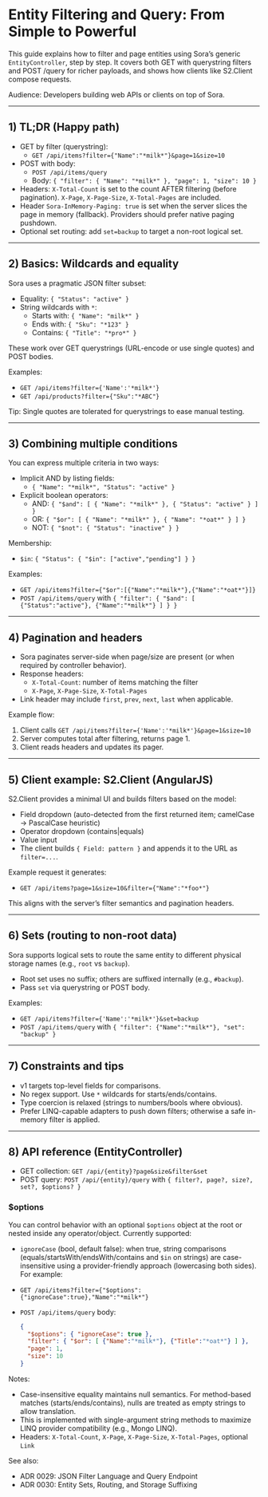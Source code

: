 # Entity Filtering and Query: From Simple to Powerful

This guide explains how to filter and page entities using Sora’s generic `EntityController`, step by step.
It covers both GET with querystring filters and POST /query for richer payloads, and shows how clients like S2.Client compose requests.

Audience: Developers building web APIs or clients on top of Sora.

---

## 1) TL;DR (Happy path)

- GET by filter (querystring):
  - `GET /api/items?filter={"Name":"*milk*"}&page=1&size=10`
- POST with body:
  - `POST /api/items/query`
  - Body: `{ "filter": { "Name": "*milk*" }, "page": 1, "size": 10 }`
- Headers: `X-Total-Count` is set to the count AFTER filtering (before pagination). `X-Page`, `X-Page-Size`, `X-Total-Pages` are included.
- Header `Sora-InMemory-Paging: true` is set when the server slices the page in memory (fallback). Providers should prefer native paging pushdown.
- Optional set routing: add `set=backup` to target a non-root logical set.

---

## 2) Basics: Wildcards and equality

Sora uses a pragmatic JSON filter subset:
- Equality: `{ "Status": "active" }`
- String wildcards with `*`:
  - Starts with: `{ "Name": "milk*" }`
  - Ends with: `{ "Sku": "*123" }`
  - Contains: `{ "Title": "*pro*" }`

These work over GET querystrings (URL-encode or use single quotes) and POST bodies.

Examples:
- `GET /api/items?filter={'Name':'*milk*'}`
- `GET /api/products?filter={"Sku":"*ABC"}`

Tip: Single quotes are tolerated for querystrings to ease manual testing.

---

## 3) Combining multiple conditions

You can express multiple criteria in two ways:

- Implicit AND by listing fields:
  - `{ "Name": "*milk*", "Status": "active" }`
- Explicit boolean operators:
  - AND: `{ "$and": [ { "Name": "*milk*" }, { "Status": "active" } ] }`
  - OR: `{ "$or": [ { "Name": "*milk*" }, { "Name": "*oat*" } ] }`
  - NOT: `{ "$not": { "Status": "inactive" } }`

Membership:
- `$in`: `{ "Status": { "$in": ["active","pending"] } }`

Examples:
- `GET /api/items?filter={"$or":[{"Name":"*milk*"},{"Name":"*oat*"}]}`
- `POST /api/items/query` with `{ "filter": { "$and": [ {"Status":"active"}, {"Name":"*milk*"} ] } }`

---

## 4) Pagination and headers

- Sora paginates server-side when page/size are present (or when required by controller behavior).
- Response headers:
  - `X-Total-Count`: number of items matching the filter
  - `X-Page`, `X-Page-Size`, `X-Total-Pages`
- Link header may include `first`, `prev`, `next`, `last` when applicable.

Example flow:
1) Client calls `GET /api/items?filter={'Name':'*milk*'}&page=1&size=10`
2) Server computes total after filtering, returns page 1.
3) Client reads headers and updates its pager.

---

## 5) Client example: S2.Client (AngularJS)

S2.Client provides a minimal UI and builds filters based on the model:
- Field dropdown (auto-detected from the first returned item; camelCase → PascalCase heuristic)
- Operator dropdown (contains|equals)
- Value input
- The client builds `{ Field: pattern }` and appends it to the URL as `filter=...`.

Example request it generates:
- `GET /api/items?page=1&size=10&filter={"Name":"*foo*"}`

This aligns with the server’s filter semantics and pagination headers.

---

## 6) Sets (routing to non-root data)

Sora supports logical sets to route the same entity to different physical storage names (e.g., `root` vs `backup`).
- Root set uses no suffix; others are suffixed internally (e.g., `#backup`).
- Pass `set` via querystring or POST body.

Examples:
- `GET /api/items?filter={'Name':'*milk*'}&set=backup`
- `POST /api/items/query` with `{ "filter": {"Name":"*milk*"}, "set": "backup" }`

---

## 7) Constraints and tips

- v1 targets top-level fields for comparisons.
- No regex support. Use `*` wildcards for starts/ends/contains.
- Type coercion is relaxed (strings to numbers/bools where obvious).
- Prefer LINQ-capable adapters to push down filters; otherwise a safe in-memory filter is applied.

---

## 8) API reference (EntityController)

- GET collection: `GET /api/{entity}?page&size&filter&set`
- POST query: `POST /api/{entity}/query` with `{ filter?, page?, size?, set?, $options? }`

### $options

You can control behavior with an optional `$options` object at the root or nested inside any operator/object. Currently supported:

- `ignoreCase` (bool, default false): when true, string comparisons (equals/startsWith/endsWith/contains and `$in` on strings) are case-insensitive using a provider-friendly approach (lowercasing both sides). For example:

- `GET /api/items?filter={"$options":{"ignoreCase":true},"Name":"*milk*"}`
- `POST /api/items/query` body:
  ```json
  {
    "$options": { "ignoreCase": true },
    "filter": { "$or": [ {"Name":"*milk*"}, {"Title":"*oat*"} ] },
    "page": 1,
    "size": 10
  }
  ```

Notes:
- Case-insensitive equality maintains null semantics. For method-based matches (starts/ends/contains), nulls are treated as empty strings to allow translation.
- This is implemented with single-argument string methods to maximize LINQ provider compatibility (e.g., Mongo LINQ).
- Headers: `X-Total-Count`, `X-Page`, `X-Page-Size`, `X-Total-Pages`, optional `Link`

See also:
- ADR 0029: JSON Filter Language and Query Endpoint
- ADR 0030: Entity Sets, Routing, and Storage Suffixing
